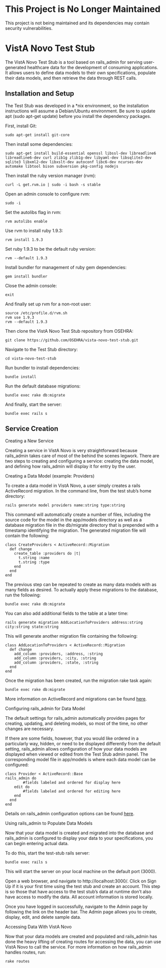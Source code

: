 This Project is No Longer Maintained
====================================
This project is not being maintained and its dependencies may contain security vulnerabilities.

VistA Novo Test Stub 
====================

The VistA Novo Test Stub is a tool based on rails_admin for serving user-generated healthcare data for the development of consuming applications. It allows users to define data models to their own specifications, populate their data models, and then retrieve the data through REST calls.

Installation and Setup
----------------------

The Test Stub was developed in a *nix environment, so the installation instructions will assume a Debian/Ubuntu environment. Be sure to update apt (sudo apt-get update) before you install the dependency packages.

First, install Git:

    sudo apt-get install git-core

Then install some dependencies:

    sudo apt-get install build-essential openssl libssl-dev libreadline6 libreadline6-dev curl zlib1g zlib1g-dev libyaml-dev libsqlite3-dev sqlite3 libxml2-dev libxslt-dev autoconf libc6-dev ncurses-dev automake libtool bison subversion pkg-config nodejs

Then install the ruby version manager (rvm):

    curl -L get.rvm.io | sudo -i bash -s stable

Open an admin console to configure rvm:

    sudo -i

Set the autolibs flag in rvm:

    rvm autolibs enable

Use rvm to install ruby 1.9.3:

    rvm install 1.9.3

Set ruby 1.9.3 to be the default ruby version:

    rvm --default 1.9.3

Install bundler for management of ruby gem dependencies:

    gem install bundler

Close the admin console:

    exit

And finally set up rvm for a non-root user:

    source /etc/profile.d/rvm.sh
    rvm use 1.9.3
    rvm --default 1.9.3

Then clone the VistA Novo Test Stub repository from OSEHRA:

    git clone https://github.com/OSEHRA/vista-novo-test-stub.git

Navigate to the Test Stub directory:

    cd vista-novo-test-stub

Run bundler to install dependencies:

    bundle install

Run the default database migrations:

    bundle exec rake db:migrate

And finally, start the server:

    bundle exec rails s

Service Creation
----------------

Creating a New Service

Creating a service in VistA Novo is very straightforward because rails\_admin takes care of most of the behind the scenes legwork.  There are two steps to creating and configuring a service: creating the data model, and defining how rails_admin will display it for entry by the user. 


Creating a Data Model (example: Providers)

To create a data model in VistA Novo, a user simply creates a rails ActiveRecord migration. In the command line, from the test stub’s home directory:

    rails generate model providers name:string type:string

This command will automatically create a number of files, including the source code for the model in the app/models directory as well as a database migration file in the db/migrate directory that is prepended with a timestamp identifying the migration. The generated migration file will contain the following:

    class CreateProviders < ActiveRecord::Migration
      def change
        create_table :providers do |t|
          t.string :name
    	  t.string :type
        end
      end
    end

The previous step can be repeated to create as many data models with as many fields as desired.  To actually apply these migrations to the database, run the following:

    bundle exec rake db:migrate

You can also add additional fields to the table at a later time:

    rails generate migration AddLocationToProviders address:string city:string state:string

This will generate another migration file containing the following:

    class AddLocationToProviders < ActiveRecord::Migration
      def change
        add_column :providers, :address, :string
        add_column :providers, :city, :string
        add_column :providers, :state, :string
      end
    end

Once the migration has been created, run the migration rake task again:

    bundle exec rake db:migrate

More information on ActiveRecord and migrations can be found [here](http://guides.rubyonrails.org/migrations.html).


Configuring rails_admin for Data Model

The default settings for rails_admin automatically provides pages for creating, updating, and deleting models, so most of the time, no other changes are necessary. 

If there are some fields, however, that you would like ordered in a particularly way, hidden, or need to be displayed differently from the default setting, rails_admin allows configuration of how your data models are displayed when viewed or edited from the Test Stub admin panel. The corresponding model file in app/models is where each data model can be configured:

    class Provider < ActiveRecord::Base
    rails_admin do 
        	#fields labeled and ordered for display here
        edit do
        	#fields labeled and ordered for editing here
        end
      end
    end

Details on rails\_admin configuration options can be found [here](https://github.com/sferik/rails_admin/wiki/Railsadmin-DSL).


Using rails_admin to Populate Data Models

Now that your data model is created and migrated into the database and rails_admin is configured to display your data to your specifications, you can begin entering actual data.

To do this, start the test-stub rails server:

    bundle exec rails s

This will start the server on your local machine on the default port (3000).

Open a web browser, and navigate to http://localhost:3000/. Click on Sign Up if it is your first time using the test stub and create an account. This step is so those that have access to the test stub’s data at runtime don’t also have access to modify the data. All account information is stored locally.

Once you have logged in successfully, navigate to the Admin page by following the link on the header bar. The Admin page allows you to create, display, edit, and delete sample data.


Accessing Data With VistA Novo

Now that your data models are created and populated and rails\_admin has done the heavy lifting of creating routes for accessing the data, you can use VistA Novo to call the service. For more information on how rails_admin handles routes, run:

    rake routes
